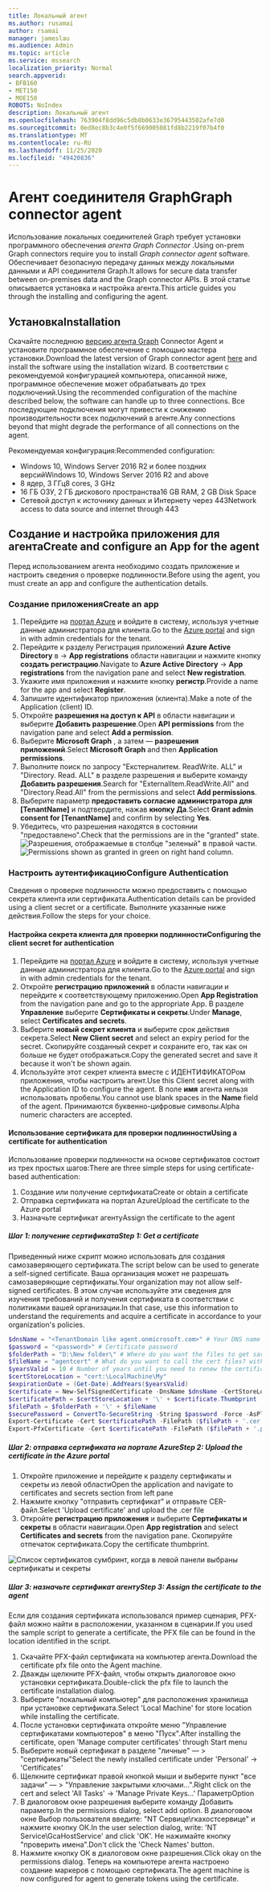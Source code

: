 ```yaml
---
title: Локальный агент
ms.author: rusamai
author: rsamai
manager: jameslau
ms.audience: Admin
ms.topic: article
ms.service: mssearch
localization_priority: Normal
search.appverid:
- BFB160
- MET150
- MOE150
ROBOTS: NoIndex
description: Локальный агент
ms.openlocfilehash: 763904f8dd96c5db8b0633e36795443502afe7d0
ms.sourcegitcommit: 0ed8ec8b3c4e0f5f669005081fd8b2219f07b4f0
ms.translationtype: MT
ms.contentlocale: ru-RU
ms.lasthandoff: 11/25/2020
ms.locfileid: "49420836"
---
```

# <a name="graph-connector-agent"></a><span data-ttu-id="8534c-103">Агент соединителя Graph</span><span class="sxs-lookup"><span data-stu-id="8534c-103">Graph connector agent</span></span>

<span data-ttu-id="8534c-104">Использование локальных соединителей Graph требует установки программного обеспечения *агента Graph Connector* .</span><span class="sxs-lookup"><span data-stu-id="8534c-104">Using on-prem Graph connectors require you to install *Graph connector agent* software.</span></span> <span data-ttu-id="8534c-105">Обеспечивает безопасную передачу данных между локальными данными и API соединителя Graph.</span><span class="sxs-lookup"><span data-stu-id="8534c-105">It allows for secure data transfer between on-premises data and the Graph connector APIs.</span></span> <span data-ttu-id="8534c-106">В этой статье описывается установка и настройка агента.</span><span class="sxs-lookup"><span data-stu-id="8534c-106">This article guides you through the installing and configuring the agent.</span></span>

## <a name="installation"></a><span data-ttu-id="8534c-107">Установка</span><span class="sxs-lookup"><span data-stu-id="8534c-107">Installation</span></span>

<span data-ttu-id="8534c-108">Скачайте последнюю [версию агента Graph](https://aka.ms/gcadownload) Connector Agent и установите программное обеспечение с помощью мастера установки.</span><span class="sxs-lookup"><span data-stu-id="8534c-108">Download the latest version of Graph connector agent [here](https://aka.ms/gcadownload) and install the software using the installation wizard.</span></span> <span data-ttu-id="8534c-109">В соответствии с рекомендуемой конфигурацией компьютера, описанной ниже, программное обеспечение может обрабатывать до трех подключений.</span><span class="sxs-lookup"><span data-stu-id="8534c-109">Using the recommended configuration of the machine described below, the software can handle up to three connections.</span></span> <span data-ttu-id="8534c-110">Все последующие подключения могут привести к снижению производительности всех подключений в агенте.</span><span class="sxs-lookup"><span data-stu-id="8534c-110">Any connections beyond that might degrade the performance of all connections on the agent.</span></span>

<span data-ttu-id="8534c-111">Рекомендуемая конфигурация:</span><span class="sxs-lookup"><span data-stu-id="8534c-111">Recommended configuration:</span></span>

* <span data-ttu-id="8534c-112">Windows 10, Windows Server 2016 R2 и более поздних версий</span><span class="sxs-lookup"><span data-stu-id="8534c-112">Windows 10, Windows Server 2016 R2 and above</span></span>
* <span data-ttu-id="8534c-113">8 ядер, 3 ГГц</span><span class="sxs-lookup"><span data-stu-id="8534c-113">8 cores, 3 GHz</span></span>
* <span data-ttu-id="8534c-114">16 ГБ ОЗУ, 2 ГБ дискового пространства</span><span class="sxs-lookup"><span data-stu-id="8534c-114">16 GB RAM, 2 GB Disk Space</span></span>
* <span data-ttu-id="8534c-115">Сетевой доступ к источнику данных и Интернету через 443</span><span class="sxs-lookup"><span data-stu-id="8534c-115">Network access to data source and internet through 443</span></span>

## <a name="create-and-configure-an-app-for-the-agent"></a><span data-ttu-id="8534c-116">Создание и настройка приложения для агента</span><span class="sxs-lookup"><span data-stu-id="8534c-116">Create and configure an App for the agent</span></span>  

<span data-ttu-id="8534c-117">Перед использованием агента необходимо создать приложение и настроить сведения о проверке подлинности.</span><span class="sxs-lookup"><span data-stu-id="8534c-117">Before using the agent, you must create an app and configure the authentication details.</span></span>

### <a name="create-an-app"></a><span data-ttu-id="8534c-118">Создание приложения</span><span class="sxs-lookup"><span data-stu-id="8534c-118">Create an app</span></span>

1. <span data-ttu-id="8534c-119">Перейдите на [портал Azure](https://portal.azure.com) и войдите в систему, используя учетные данные администратора для клиента.</span><span class="sxs-lookup"><span data-stu-id="8534c-119">Go to the [Azure portal](https://portal.azure.com) and sign in with admin credentials for the tenant.</span></span>
2. <span data-ttu-id="8534c-120">Перейдите к разделу Регистрация приложений **Azure Active Directory** в  ->  **App registrations** области навигации и нажмите кнопку **создать регистрацию**.</span><span class="sxs-lookup"><span data-stu-id="8534c-120">Navigate to **Azure Active Directory** -> **App registrations** from the navigation pane and select **New registration**.</span></span>
3. <span data-ttu-id="8534c-121">Укажите имя приложения и нажмите кнопку **регистр**.</span><span class="sxs-lookup"><span data-stu-id="8534c-121">Provide a name for the app and select **Register**.</span></span>
4. <span data-ttu-id="8534c-122">Запишите идентификатор приложения (клиента).</span><span class="sxs-lookup"><span data-stu-id="8534c-122">Make a note of the Application (client) ID.</span></span>
5. <span data-ttu-id="8534c-123">Откройте **разрешения на доступ к API** в области навигации и выберите **Добавить разрешение**.</span><span class="sxs-lookup"><span data-stu-id="8534c-123">Open **API permissions** from the navigation pane and select **Add a permission**.</span></span>
6. <span data-ttu-id="8534c-124">Выберите **Microsoft Graph** , а затем — **разрешения приложений**.</span><span class="sxs-lookup"><span data-stu-id="8534c-124">Select **Microsoft Graph** and then **Application permissions**.</span></span>
7. <span data-ttu-id="8534c-125">Выполните поиск по запросу "Екстерналитем. ReadWrite. ALL" и "Directory. Read. ALL" в разделе разрешения и выберите команду **Добавить разрешения**.</span><span class="sxs-lookup"><span data-stu-id="8534c-125">Search for "ExternalItem.ReadWrite.All" and "Directory.Read.All" from the permissions and select **Add permissions**.</span></span>
8. <span data-ttu-id="8534c-126">Выберите параметр **предоставить согласие администратора для [TenantName]** и подтвердите, нажав **кнопку Да**.</span><span class="sxs-lookup"><span data-stu-id="8534c-126">Select **Grant admin consent for [TenantName]** and confirm by selecting **Yes**.</span></span>
9. <span data-ttu-id="8534c-127">Убедитесь, что разрешения находятся в состоянии "предоставлено".</span><span class="sxs-lookup"><span data-stu-id="8534c-127">Check that the permissions are in the "granted" state.</span></span>
     <span data-ttu-id="8534c-128">![Разрешения, отображаемые в столбце "зеленый" в правой части.](media/onprem-agent/granted-state.png)</span><span class="sxs-lookup"><span data-stu-id="8534c-128">![Permissions shown as granted in green on right hand column.](media/onprem-agent/granted-state.png)</span></span>

### <a name="configure-authentication"></a><span data-ttu-id="8534c-129">Настроить аутентификацию</span><span class="sxs-lookup"><span data-stu-id="8534c-129">Configure Authentication</span></span>

<span data-ttu-id="8534c-130">Сведения о проверке подлинности можно предоставить с помощью секрета клиента или сертификата.</span><span class="sxs-lookup"><span data-stu-id="8534c-130">Authentication details can be provided using a client secret or a certificate.</span></span> <span data-ttu-id="8534c-131">Выполните указанные ниже действия.</span><span class="sxs-lookup"><span data-stu-id="8534c-131">Follow the steps for your choice.</span></span>

#### <a name="configuring-the-client-secret-for-authentication"></a><span data-ttu-id="8534c-132">Настройка секрета клиента для проверки подлинности</span><span class="sxs-lookup"><span data-stu-id="8534c-132">Configuring the client secret for authentication</span></span>

1. <span data-ttu-id="8534c-133">Перейдите на [портал Azure](https://portal.azure.com) и войдите в систему, используя учетные данные администратора для клиента.</span><span class="sxs-lookup"><span data-stu-id="8534c-133">Go to the [Azure portal](https://portal.azure.com) and sign in with admin credentials for the tenant.</span></span>
2. <span data-ttu-id="8534c-134">Откройте **регистрацию приложений** в области навигации и перейдите к соответствующему приложению.</span><span class="sxs-lookup"><span data-stu-id="8534c-134">Open **App Registration** from the navigation pane and go to the appropriate App.</span></span> <span data-ttu-id="8534c-135">В разделе **Управление** выберите **Сертификаты и секреты**.</span><span class="sxs-lookup"><span data-stu-id="8534c-135">Under **Manage**, select **Certificates and secrets**.</span></span>
3. <span data-ttu-id="8534c-136">Выберите **новый секрет клиента** и выберите срок действия секрета.</span><span class="sxs-lookup"><span data-stu-id="8534c-136">Select **New Client secret** and select an expiry period for the secret.</span></span> <span data-ttu-id="8534c-137">Скопируйте созданный секрет и сохраните его, так как он больше не будет отображаться.</span><span class="sxs-lookup"><span data-stu-id="8534c-137">Copy the generated secret and save it because it won't be shown again.</span></span>
4. <span data-ttu-id="8534c-138">Используйте этот секрет клиента вместе с ИДЕНТИФИКАТОРом приложения, чтобы настроить агент.</span><span class="sxs-lookup"><span data-stu-id="8534c-138">Use this Client secret along with the Application ID to configure the agent.</span></span> <span data-ttu-id="8534c-139">В поле **имя** агента нельзя использовать пробелы.</span><span class="sxs-lookup"><span data-stu-id="8534c-139">You cannot use blank spaces in the **Name** field of the agent.</span></span> <span data-ttu-id="8534c-140">Принимаются буквенно-цифровые символы.</span><span class="sxs-lookup"><span data-stu-id="8534c-140">Alpha numeric characters are accepted.</span></span>

#### <a name="using-a-certificate-for-authentication"></a><span data-ttu-id="8534c-141">Использование сертификата для проверки подлинности</span><span class="sxs-lookup"><span data-stu-id="8534c-141">Using a certificate for authentication</span></span>

<span data-ttu-id="8534c-142">Использование проверки подлинности на основе сертификатов состоит из трех простых шагов:</span><span class="sxs-lookup"><span data-stu-id="8534c-142">There are three simple steps for using certificate-based authentication:</span></span>

1. <span data-ttu-id="8534c-143">Создание или получение сертификата</span><span class="sxs-lookup"><span data-stu-id="8534c-143">Create or obtain a certificate</span></span>
1. <span data-ttu-id="8534c-144">Отправка сертификата на портал Azure</span><span class="sxs-lookup"><span data-stu-id="8534c-144">Upload the certificate to the Azure portal</span></span>
1. <span data-ttu-id="8534c-145">Назначьте сертификат агенту</span><span class="sxs-lookup"><span data-stu-id="8534c-145">Assign the certificate to the agent</span></span>

##### <a name="step-1-get-a-certificate"></a><span data-ttu-id="8534c-146">Шаг 1: получение сертификата</span><span class="sxs-lookup"><span data-stu-id="8534c-146">Step 1: Get a certificate</span></span>

<span data-ttu-id="8534c-147">Приведенный ниже скрипт можно использовать для создания самозаверяющего сертификата.</span><span class="sxs-lookup"><span data-stu-id="8534c-147">The script below can be used to generate a self-signed certificate.</span></span> <span data-ttu-id="8534c-148">Ваша организация может не разрешать самозаверяющие сертификаты.</span><span class="sxs-lookup"><span data-stu-id="8534c-148">Your organization may not allow self-signed certificates.</span></span> <span data-ttu-id="8534c-149">В этом случае используйте эти сведения для изучения требований и получения сертификата в соответствии с политиками вашей организации.</span><span class="sxs-lookup"><span data-stu-id="8534c-149">In that case, use this information to understand the requirements and acquire a certificate in accordance to your organization's policies.</span></span>

```Powershell
$dnsName = "<TenantDomain like agent.onmicrosoft.com>" # Your DNS name
$password = "<password>" # Certificate password
$folderPath = "D:\New folder\" # Where do you want the files to get saved to? The folder needs to exist.
$fileName = "agentcert" # What do you want to call the cert files? without the file extension
$yearsValid = 10 # Number of years until you need to renew the certificate
$certStoreLocation = "cert:\LocalMachine\My"
$expirationDate = (Get-Date).AddYears($yearsValid)
$certificate = New-SelfSignedCertificate -DnsName $dnsName -CertStoreLocation $certStoreLocation -NotAfter $expirationDate -KeyExportPolicy Exportable -KeySpec Signature
$certificatePath = $certStoreLocation + '\' + $certificate.Thumbprint
$filePath = $folderPath + '\' + $fileName
$securePassword = ConvertTo-SecureString -String $password -Force -AsPlainText
Export-Certificate -Cert $certificatePath -FilePath ($filePath + '.cer')
Export-PfxCertificate -Cert $certificatePath -FilePath ($filePath + '.pfx') -Password $securePassword
```

##### <a name="step-2-upload-the-certificate-in-the-azure-portal"></a><span data-ttu-id="8534c-150">Шаг 2: отправка сертификата на портале Azure</span><span class="sxs-lookup"><span data-stu-id="8534c-150">Step 2: Upload the certificate in the Azure portal</span></span>

1. <span data-ttu-id="8534c-151">Откройте приложение и перейдите к разделу сертификаты и секреты из левой области</span><span class="sxs-lookup"><span data-stu-id="8534c-151">Open the application and navigate to certificates and secrets section from left pane</span></span>
1. <span data-ttu-id="8534c-152">Нажмите кнопку "отправить сертификат" и отправьте CER-файл.</span><span class="sxs-lookup"><span data-stu-id="8534c-152">Select 'Upload certificate' and upload the .cer file</span></span>
1. <span data-ttu-id="8534c-153">Откройте **регистрацию приложения** и выберите **Сертификаты и секреты** в области навигации.</span><span class="sxs-lookup"><span data-stu-id="8534c-153">Open **App registration** and select **Certificates and secrets** from the navigation pane.</span></span> <span data-ttu-id="8534c-154">Скопируйте отпечаток сертификата.</span><span class="sxs-lookup"><span data-stu-id="8534c-154">Copy the certificate thumbprint.</span></span>

![Список сертификатов сумбринт, когда в левой панели выбраны сертификаты и секреты](media/onprem-agent/certificates.png)

##### <a name="step-3-assign-the-certificate-to-the-agent"></a><span data-ttu-id="8534c-156">Шаг 3: назначьте сертификат агенту</span><span class="sxs-lookup"><span data-stu-id="8534c-156">Step 3: Assign the certificate to the agent</span></span>

<span data-ttu-id="8534c-157">Если для создания сертификата использовался пример сценария, PFX-файл можно найти в расположении, указанном в сценарии.</span><span class="sxs-lookup"><span data-stu-id="8534c-157">If you used the sample script to generate a certificate, the PFX file can be found in the location identified in the script.</span></span>

1. <span data-ttu-id="8534c-158">Скачайте PFX-файл сертификата на компьютер агента.</span><span class="sxs-lookup"><span data-stu-id="8534c-158">Download the certificate pfx file onto the Agent machine.</span></span>
1. <span data-ttu-id="8534c-159">Дважды щелкните PFX-файл, чтобы открыть диалоговое окно установки сертификата.</span><span class="sxs-lookup"><span data-stu-id="8534c-159">Double-click the pfx file to launch the certificate installation dialog.</span></span>
1. <span data-ttu-id="8534c-160">Выберите "локальный компьютер" для расположения хранилища при установке сертификата.</span><span class="sxs-lookup"><span data-stu-id="8534c-160">Select 'Local Machine' for store location while installing the certificate.</span></span>
1. <span data-ttu-id="8534c-161">После установки сертификата откройте меню "Управление сертификатами компьютеров" в меню "Пуск".</span><span class="sxs-lookup"><span data-stu-id="8534c-161">After installing the certificate, open 'Manage computer certificates' through Start menu</span></span>
1. <span data-ttu-id="8534c-162">Выберите новый сертификат в разделе "личные" — > "сертификаты"</span><span class="sxs-lookup"><span data-stu-id="8534c-162">Select the newly installed certificate under 'Personal' -> 'Certificates'</span></span>
1. <span data-ttu-id="8534c-163">Щелкните сертификат правой кнопкой мыши и выберите пункт "все задачи" — > "Управление закрытыми ключами...".</span><span class="sxs-lookup"><span data-stu-id="8534c-163">Right click on the cert and select 'All Tasks' -> 'Manage Private Keys…'</span></span> <span data-ttu-id="8534c-164">Параметр</span><span class="sxs-lookup"><span data-stu-id="8534c-164">Option</span></span>
1. <span data-ttu-id="8534c-165">В диалоговом окне разрешения выберите команду Добавить параметр.</span><span class="sxs-lookup"><span data-stu-id="8534c-165">In the permissions dialog, select add option.</span></span> <span data-ttu-id="8534c-166">В диалоговом окне Выбор пользователя введите: "NT Сервице\гкахостсервице" и нажмите кнопку ОК.</span><span class="sxs-lookup"><span data-stu-id="8534c-166">In the user selection dialog, write: 'NT Service\GcaHostService' and click 'OK'.</span></span> <span data-ttu-id="8534c-167">Не нажимайте кнопку "проверить имена".</span><span class="sxs-lookup"><span data-stu-id="8534c-167">Don't click the 'Check Names' button.</span></span>
1. <span data-ttu-id="8534c-168">Нажмите кнопку ОК в диалоговом окне разрешения.</span><span class="sxs-lookup"><span data-stu-id="8534c-168">Click okay on the permissions dialog.</span></span> <span data-ttu-id="8534c-169">Теперь на компьютере агента настроено создание маркеров с помощью сертификата.</span><span class="sxs-lookup"><span data-stu-id="8534c-169">The agent machine is now configured for agent to generate tokens using the certificate.</span></span>
